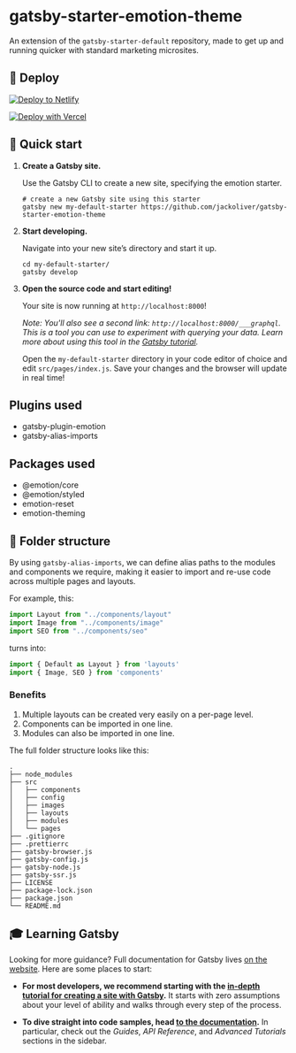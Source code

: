 
# gatsby-starter-emotion-theme

An extension of the `gatsby-starter-default` repository, made to get up and running quicker with standard marketing microsites.

## 💫 Deploy

[![Deploy to Netlify](https://www.netlify.com/img/deploy/button.svg)](https://app.netlify.com/start/deploy?repository=https://github.com/jackoliver/gatsby-starter-emotion-theme)

[![Deploy with Vercel](https://vercel.com/button)](https://vercel.com/import/project?template=https://github.com/jackoliver/gatsby-starter-emotion-theme)

## 🚀 Quick start

1.  **Create a Gatsby site.**

    Use the Gatsby CLI to create a new site, specifying the emotion starter.

    ```shell
    # create a new Gatsby site using this starter
    gatsby new my-default-starter https://github.com/jackoliver/gatsby-starter-emotion-theme
    ```

2.  **Start developing.**

    Navigate into your new site’s directory and start it up.

    ```shell
    cd my-default-starter/
    gatsby develop
    ```

3.  **Open the source code and start editing!**

    Your site is now running at `http://localhost:8000`!

    _Note: You'll also see a second link: _`http://localhost:8000/___graphql`_. This is a tool you can use to experiment with querying your data. Learn more about using this tool in the [Gatsby tutorial](https://www.gatsbyjs.org/tutorial/part-five/#introducing-graphiql)._

    Open the `my-default-starter` directory in your code editor of choice and edit `src/pages/index.js`. Save your changes and the browser will update in real time!

## Plugins used

- gatsby-plugin-emotion
- gatsby-alias-imports

## Packages used

- @emotion/core
- @emotion/styled
- emotion-reset
- emotion-theming

## 📂 Folder structure

By using `gatsby-alias-imports`, we can define alias paths to the modules and components we require, making it easier to import and re-use code across multiple pages and layouts.

For example, this:

```js
import Layout from "../components/layout"
import Image from "../components/image"
import SEO from "../components/seo"
```

turns into:

```js
import { Default as Layout } from 'layouts'
import { Image, SEO } from 'components'
```

### Benefits

1. Multiple layouts can be created very easily on a per-page level.
2. Components can be imported in one line.
3. Modules can also be imported in one line.

The full folder structure looks like this:

    .
    ├── node_modules
    ├── src
    │   ├── components
    │   ├── config
    │   ├── images
    │   ├── layouts
    │   ├── modules
    │   └── pages
    ├── .gitignore
    ├── .prettierrc
    ├── gatsby-browser.js
    ├── gatsby-config.js
    ├── gatsby-node.js
    ├── gatsby-ssr.js
    ├── LICENSE
    ├── package-lock.json
    ├── package.json
    └── README.md

## 🎓 Learning Gatsby

Looking for more guidance? Full documentation for Gatsby lives [on the website](https://www.gatsbyjs.org/). Here are some places to start:

- **For most developers, we recommend starting with the [in-depth tutorial for creating a site with Gatsby](https://www.gatsbyjs.org/tutorial/).** It starts with zero assumptions about your level of ability and walks through every step of the process.

- **To dive straight into code samples, head [to the documentation](https://www.gatsbyjs.org/docs/).** In particular, check out the _Guides_, _API Reference_, and _Advanced Tutorials_ sections in the sidebar.

